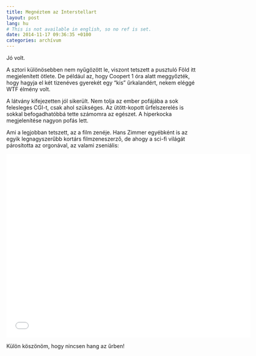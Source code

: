 ```yaml
---
title: Megnéztem az Interstellart
layout: post
lang: hu
# This is not available in english, so no ref is set.
date: 2014-11-17 09:36:35 +0100
categories: archívum
---
```


Jó volt.

A sztori különösebben nem nyűgözött le, viszont tetszett a pusztuló Föld itt megjelenített ötlete. De például az, hogy Coopert 1 óra alatt meggyőzték, hogy hagyja el két tizenéves gyerekét egy “kis” űrkalandért, nekem eléggé WTF élmény volt.

A látvány kifejezetten jól sikerült. Nem tolja az ember pofájába a sok felesleges CGI-t, csak ahol szükséges. Az ütött-kopott űrfelszerelés is sokkal befogadhatóbbá tette számomra az egészet. A hiperkocka megjelenítése nagyon pofás lett.

Ami a legjobban tetszett, az a film zenéje. Hans Zimmer egyébként is az egyik legnagyszerűbb kortárs filmzeneszerző, de ahogy a sci-fi világát párosította az orgonával, az valami zseniális:

<div class="embed-responsive embed-responsive-4by3"><iframe class="embed-responsive-item" width="640" height="480" src="//www.youtube.com/embed/8os4gcu9zOY" frameborder="0" allowfullscreen></iframe></div>

Külön köszönöm, hogy nincsen hang az űrben!
